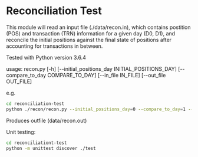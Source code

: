 # Reconciliation Test
This module will read an input file (./data/recon.in), which contains postition (POS) and transaction (TRN) information for a given day (D0, D1), and reconcile the initial positions against the final state of positions after accounting for transactions in between. 

Tested with Python version 3.6.4

usage: recon.py [-h] [--initial_positions_day INITIAL_POSITIONS_DAY]
                [--compare_to_day COMPARE_TO_DAY] [--in_file IN_FILE]
                [--out_file OUT_FILE]

e.g.
```bash
cd reconciliation-test
python ./recon/recon.py --initial_positions_day=0 --compare_to_day=1 --in_file=./data/recon.in --out_file=./data/recon.out
```
Produces outfile (data/recon.out)

Unit testing:
```bash
cd reconciliationt-test
python -m unittest discover ./test
```
